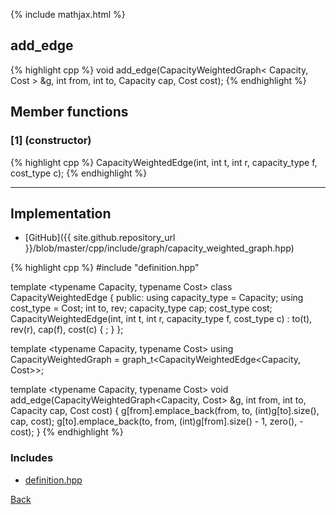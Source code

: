 {% include mathjax.html %}

## add_edge

{% highlight cpp %}
void add_edge(CapacityWeightedGraph< Capacity, Cost > &g, int from, int to, Capacity cap, Cost cost);
{% endhighlight %}

## Member functions

### [1] (constructor)
{% highlight cpp %}
CapacityWeightedEdge(int, int t, int r, capacity_type f, cost_type c);
{% endhighlight %}


---------------------------------------

## Implementation

- [GitHub]({{ site.github.repository_url }}/blob/master/cpp/include/graph/capacity_weighted_graph.hpp)

{% highlight cpp %}
#include "definition.hpp"

template <typename Capacity, typename Cost> class CapacityWeightedEdge {
public:
  using capacity_type = Capacity;
  using cost_type = Cost;
  int to, rev;
  capacity_type cap;
  cost_type cost;
  CapacityWeightedEdge(int, int t, int r, capacity_type f, cost_type c) :
    to(t), rev(r), cap(f), cost(c) {
    ;
  }
};

template <typename Capacity, typename Cost>
using CapacityWeightedGraph = graph_t<CapacityWeightedEdge<Capacity, Cost>>;

template <typename Capacity, typename Cost>
void add_edge(CapacityWeightedGraph<Capacity, Cost> &g, int from, int to,
              Capacity cap, Cost cost) {
  g[from].emplace_back(from, to, (int)g[to].size(), cap, cost);
  g[to].emplace_back(to, from, (int)g[from].size() - 1, zero<Capacity>(),
                     -cost);
}
{% endhighlight %}

### Includes

- [definition.hpp](definition)

[Back](../..)
